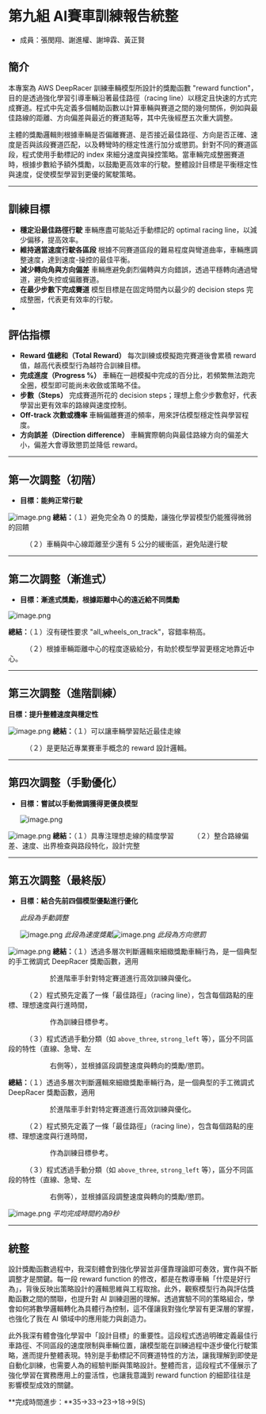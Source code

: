 # 第九組 AI賽車訓練報告統整

* 成員：張閔翔、謝進權、謝坤霖、黃正賢

## 簡介

本專案為 AWS DeepRacer 訓練車輛模型所設計的獎勵函數 "reward function"，目的是透過強化學習引導車輛沿著最佳路徑（racing line）以穩定且快速的方式完成賽道。程式中先定義多個輔助函數以計算車輛與賽道之間的幾何關係，例如與最佳路線的距離、方向偏差與最近的賽道點等，其中先後經歷五次重大調整。

主體的獎勵邏輯則根據車輛是否偏離賽道、是否接近最佳路徑、方向是否正確、速度是否與該段賽道匹配，以及轉彎時的穩定性進行加分或懲罰。針對不同的賽道區段，程式使用手動標記的 index 來細分速度與操控策略。當車輛完成整圈賽道時，根據步數給予額外獎勵，以鼓勵更高效率的行駛。整體設計目標是平衡穩定性與速度，促使模型學習到更優的駕駛策略。

---

## 訓練目標

* **穩定沿最佳路徑行駛**
  車輛應盡可能貼近手動標記的 optimal racing line，以減少偏移，提高效率。
* **維持適當速度行駛各區段**
  根據不同賽道區段的難易程度與彎道曲率，車輛應調整速度，達到速度-操控的最佳平衡。
* **減少轉向角與方向偏差**
  車輛應避免劇烈偏轉與方向錯誤，透過平穩轉向通過彎道，避免失控或偏離賽道。
* **在最少步數下完成賽道**
  模型目標是在固定時間內以最少的 decision steps 完成整圈，代表更有效率的行駛。
*

## 評估指標

* **Reward 值總和（Total Reward）**
  每次訓練或模擬跑完賽道後會累積 reward 值，越高代表模型行為越符合訓練目標。
* **完成進度（Progress %）**
  車輛在一趟模擬中完成的百分比，若頻繁無法跑完全圈，模型即可能尚未收斂或策略不佳。
* **步數（Steps）**
  完成賽道所花的 decision steps；理想上愈少步數愈好，代表學習出更有效率的路線與速度控制。
* **Off-track 次數或機率**
  車輛偏離賽道的頻率，用來評估模型穩定性與學習程度。
* **方向誤差（Direction difference）**
  車輛實際朝向與最佳路線方向的偏差大小，偏差大會導致懲罰並降低 reward。

---

## 第一次調整（初階）

* **目標：能夠正常行駛**

![image.png](https://raw.githubusercontent.com/ChinChuan05/MLclass-AI-racing-car-report/refs/heads/master/1.1.PNG)
**總結：**（１）避免完全為 0 的獎勵，讓強化學習模型仍能獲得微弱的回饋

　　　（２）車輛與中心線距離至少還有 5 公分的緩衝區，避免貼邊行駛

---

## 第二次調整（漸進式）

* **目標：漸進式獎勵，根據距離中心的遠近給不同獎勵**

![image.png](https://github.com/ChinChuan05/MLclass-AI-racing-car-report/blob/master/2.1.PNG?raw=true)

**總結：**（１）沒有硬性要求 "all\_wheels\_on\_track"，容錯率稍高。

　　　（２）根據車輛距離中心的程度逐級給分，有助於模型學習更穩定地靠近中心。

---

## 第三次調整（進階訓練）

**目標：提升整體速度與穩定性**

![image.png](https://github.com/ChinChuan05/MLclass-AI-racing-car-report/blob/master/3.1.PNG?raw=true)
**總結：**（１）可以讓車輛學習貼近最佳走線

　　　（２）是更貼近專業賽車手概念的 reward 設計邏輯。

---

## 第四次調整（手動優化）

* **目標：嘗試以手動微調獲得更優良模型**

  ![image.png](https://github.com/ChinChuan05/MLclass-AI-racing-car-report/blob/master/4.1.PNG?raw=true)

![image.png](images/https://github.com/ChinChuan05/MLclass-AI-racing-car-report/blob/master/4.2.PNG?raw=true)
**總結：**（１）具專注理想走線的精度學習
　　　（２）整合路線偏差、速度、出界檢查與路段特化，設計完整

---

## 第五次調整（最終版）

* **目標：結合先前四個模型優點進行優化**

  *此段為手動調整*

  ![image.png](https://github.com/ChinChuan05/MLclass-AI-racing-car-report/blob/master/5.1.PNG?raw=true)
  *此段為速度獎勵*![image.png](https://github.com/ChinChuan05/MLclass-AI-racing-car-report/blob/master/5.2.PNG?raw=true)
*此段為方向懲罰*

![image.png](https://github.com/ChinChuan05/MLclass-AI-racing-car-report/blob/master/5.3.PNG?raw=true)
**總結：**（１）透過多層次判斷邏輯來細緻獎勵車輛行為，是一個典型的手工微調式 DeepRacer 獎勵函數，適用　　　　　　　　

　　　　　　於進階車手針對特定賽道進行高效訓練與優化。

　　　（２）程式預先定義了一條「最佳路徑」（racing line），包含每個路點的座標、理想速度與行進時間，　　　　　　　　　　　　　　

　　　　　　作為訓練目標參考。

　　　（３）程式透過手動分類（如 `above_three`, `strong_left` 等），區分不同區段的特性（直線、急彎、左

　　　　　　右側等），並根據區段調整速度與轉向的獎勵/懲罰。


**總結：**（１）透過多層次判斷邏輯來細緻獎勵車輛行為，是一個典型的手工微調式 DeepRacer 獎勵函數，適用　　　　　　　　

　　　　　　於進階車手針對特定賽道進行高效訓練與優化。

　　　（２）程式預先定義了一條「最佳路徑」（racing line），包含每個路點的座標、理想速度與行進時間，　　　　　　　　　　　　　　

　　　　　　作為訓練目標參考。

　　　（３）程式透過手動分類（如 `above_three`, `strong_left` 等），區分不同區段的特性（直線、急彎、左

　　　　　　右側等），並根據區段調整速度與轉向的獎勵/懲罰。

![image.png](https://github.com/ChinChuan05/MLclass-AI-racing-car-report/blob/master/pic.PNG?raw=true)
*平均完成時間約為9秒*

---

## **統整**

設計獎勵函數過程中，我深刻體會到強化學習並非僅靠理論即可奏效，實作與不斷調整才是關鍵。每一段 reward function 的修改，都是在教導車輛「什麼是好行為」，背後反映出策略設計的邏輯思維與工程取捨。此外，觀察模型行為與評估獎勵函數之間的關聯，也提升對 AI 訓練迴圈的理解。透過實驗不同的策略組合，學會如何將數學邏輯轉化為具體行為控制，這不僅讓我對強化學習有更深層的掌握，也強化了我在 AI 領域中的應用能力與創造力。

此外我深有體會強化學習中「設計目標」的重要性。這段程式透過明確定義最佳行車路徑、不同區段的速度限制與車輛位置，讓模型能在訓練過程中逐步優化行駛策略，進而提升整體表現。特別是手動標記不同賽道特性的方法，讓我理解到即使是自動化訓練，也需要人為的經驗判斷與策略設計。整體而言，這段程式不僅展示了強化學習在實務應用上的靈活性，也讓我意識到 reward function 的細節往往是影響模型成效的關鍵。

**完成時間進步：**35->33->23->18->9(S)
